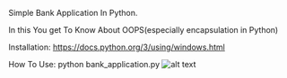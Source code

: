 Simple Bank Application In Python.

In this You get To Know About OOPS(especially encapsulation in Python)

Installation:
        https://docs.python.org/3/using/windows.html
     
How To Use:
       python bank_application.py
![alt text](https://raw.githubusercontent.com/username/projectname/branch/path/to/img.png)
